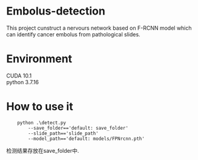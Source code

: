 # Embolus-detection
This project cunstruct a nervours network based on F-RCNN model which can identify cancer embolus from pathological slides.
# Environment
CUDA 10.1  
python 3.7.16

# How to use it
```
    python .\detect.py
        --save_folder=='default: save_folder' 
        --slide_path=='slide_path' 
        --model_path=='default: models/FPNrcnn.pth'
```
检测结果存放在save_folder中.
